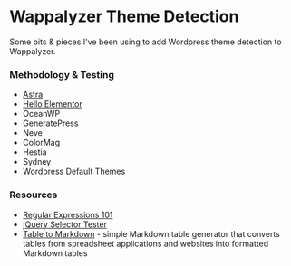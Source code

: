 # Wappalyzer Theme Detection

Some bits & pieces I've been using to add Wordpress theme detection to Wappalyzer.

### Methodology & Testing

* [Astra](https://github.com/noodles/WappalyzerTesting/blob/main/AstraThemeTesting.md)
* [Hello Elementor](https://github.com/noodles/WappalyzerTesting/blob/main/HelloElementorTesting.md)
* OceanWP
* GeneratePress
* Neve
* ColorMag
* Hestia
* Sydney
* Wordpress Default Themes


### Resources

* [Regular Expressions 101](https://regex101.com/)
* [jQuery Selector Tester](http://stevewellens.xtreemhost.com/jQuerySelectorTester.htm?i=1)
* [Table to Markdown](https://tabletomarkdown.com/convert-spreadsheet-to-markdown/) - simple Markdown table generator that converts tables from spreadsheet applications and websites into formatted Markdown tables

